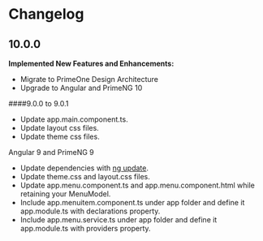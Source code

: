 # Changelog

## 10.0.0

**Implemented New Features and Enhancements:**

- Migrate to PrimeOne Design Architecture
- Upgrade to Angular and PrimeNG 10 


####9.0.0 to 9.0.1

*   Update app.main.component.ts.
*   Update layout css files.
*   Update theme css files.

Angular 9 and PrimeNG 9

*   Update dependencies with <a href="https://angular.io/cli/update">ng update</a>.
*   Update theme.css and layout.css files.
*   Update app.menu.component.ts and app.menu.component.html while retaining your MenuModel.
*   Include app.menuitem.component.ts under app folder and define it app.module.ts with declarations property.
*   Include app.menu.service.ts under app folder and define it app.module.ts with providers property.

